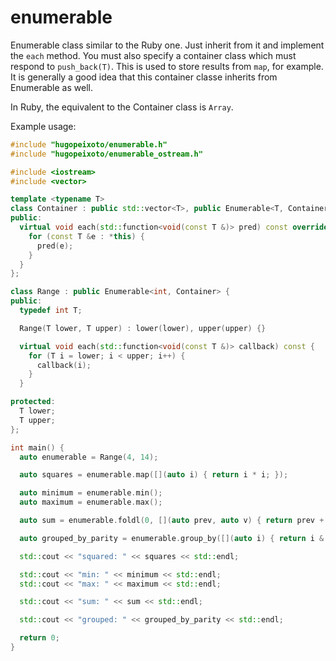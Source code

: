 enumerable
==========

Enumerable class similar to the Ruby one. Just inherit from it and implement
the `each` method.  You must also specify a container class which must respond
to `push_back(T)`. This is used to store results from `map`, for example. It
is generally a good idea that this container classe inherits from Enumerable as well.

In Ruby, the equivalent to the Container class is `Array`.

Example usage:

```c++
#include "hugopeixoto/enumerable.h"
#include "hugopeixoto/enumerable_ostream.h"

#include <iostream>
#include <vector>

template <typename T>
class Container : public std::vector<T>, public Enumerable<T, Container> {
public:
  virtual void each(std::function<void(const T &)> pred) const override {
    for (const T &e : *this) {
      pred(e);
    }
  }
};

class Range : public Enumerable<int, Container> {
public:
  typedef int T;

  Range(T lower, T upper) : lower(lower), upper(upper) {}

  virtual void each(std::function<void(const T &)> callback) const {
    for (T i = lower; i < upper; i++) {
      callback(i);
    }
  }

protected:
  T lower;
  T upper;
};

int main() {
  auto enumerable = Range(4, 14);

  auto squares = enumerable.map([](auto i) { return i * i; });

  auto minimum = enumerable.min();
  auto maximum = enumerable.max();

  auto sum = enumerable.foldl(0, [](auto prev, auto v) { return prev + v; });

  auto grouped_by_parity = enumerable.group_by([](auto i) { return i & 1; });

  std::cout << "squared: " << squares << std::endl;

  std::cout << "min: " << minimum << std::endl;
  std::cout << "max: " << maximum << std::endl;

  std::cout << "sum: " << sum << std::endl;

  std::cout << "grouped: " << grouped_by_parity << std::endl;

  return 0;
}
```
